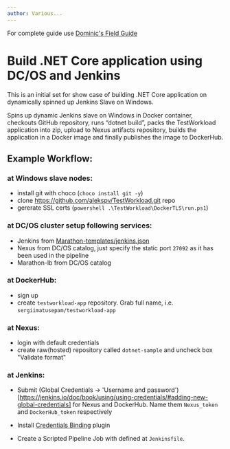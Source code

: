 ```yaml
---
author: Various...
---
```


For complete guide use [Dominic's Field Guide](https://docs.google.com/document/d/10oA8ZwvNt0lqaACyZSwWk5gMW-TQDOobQz-AzN8B7OE)

# Build .NET Core application using DC/OS and Jenkins
This is an initial set for show case of building .NET Core application on dynamically spinned up Jenkins Slave on Windows.


Spins up dynamic Jenkins slave on Windows in Docker container,
checkouts GitHub repository,
runs “dotnet build”,
packs the TestWorkload application into zip,
upload to Nexus artifacts repository,
builds the application in a Docker image
and finally publishes the image to DockerHub.


## Example Workflow:
### at Windows slave nodes:
- install git with choco (`choco install git -y`)
- clone https://github.com/alekspv/TestWorkload.git repo
- gererate SSL certs (`powershell .\TestWorkload\DockerTLS\run.ps1`)

### at DC/OS cluster setup following services:
- Jenkins from [Marathon-templates/jenkins.json](https://github.com/alekspv/TestWorkload/blob/master/Marathon-templates/jenkins.json)
- Nexus from DC/OS catalog, just specify the static port `27092` as it has been used in the pipeline
- Marathon-lb from DC/OS catalog

### at DockerHub:
- sign up
- create `testworkload-app` repository. Grab full name, i.e. `sergiimatusepam/testworkload-app`

### at Nexus:
- login with default credentials
- create raw(hosted) repository called `dotnet-sample` and uncheck box "Validate format"

### at Jenkins:
- Submit (Global Credentials -> 'Username and password')[https://jenkins.io/doc/book/using/using-credentials/#adding-new-global-credentials] for Nexus and DockerHub. Name them `Nexus_token` and `DockerHub_token` respectively

- Install [Credentials Binding](https://plugins.jenkins.io/credentials-binding) plugin

- Create a Scripted Pipeline Job with defined at `Jenkinsfile`.
